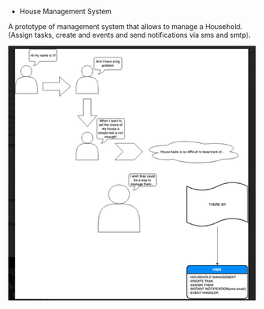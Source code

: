 - House Management System

A prototype of management system that allows to manage a Household.(Assign tasks, create and events and send notifications via sms and smtp).



![User Stories](public/UserStories.png)

